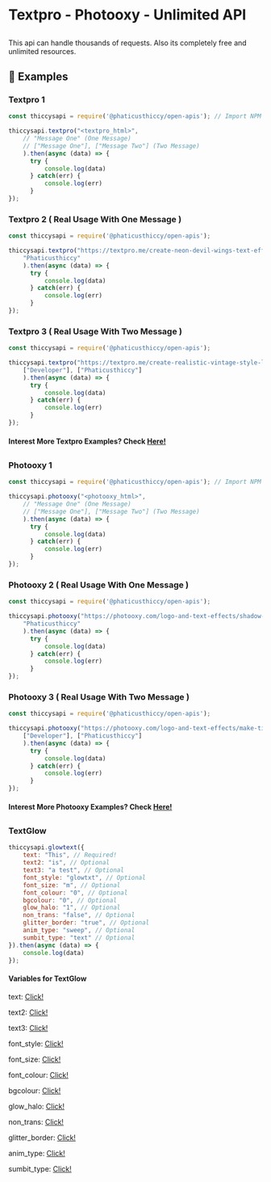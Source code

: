 # Textpro - Photooxy - Unlimited API

##
This api can handle thousands of requests. Also its completely free
and unlimited resources. 

## 🧾 Examples

### Textpro 1

```js
const thiccysapi = require('@phaticusthiccy/open-apis'); // Import NPM Package

thiccysapi.textpro("<textpro_html>",
    // "Message One" (One Message)
    // ["Message One"], ["Message Two"] (Two Message)
    ).then(async (data) => { 
      try { 
          console.log(data)
      } catch(err) { 
          console.log(err)
      } 
});
```

### Textpro 2 ( Real Usage With One Message )

```js
const thiccysapi = require('@phaticusthiccy/open-apis');

thiccysapi.textpro("https://textpro.me/create-neon-devil-wings-text-effect-online-free-1014.html",
    "Phaticusthiccy"
    ).then(async (data) => { 
      try { 
          console.log(data)
      } catch(err) { 
          console.log(err)
      } 
});
```

### Textpro 3 ( Real Usage With Two Message )

```js
const thiccysapi = require('@phaticusthiccy/open-apis');

thiccysapi.textpro("https://textpro.me/create-realistic-vintage-style-light-bulb-1000.html",
    ["Developer"], ["Phaticusthiccy"]
    ).then(async (data) => { 
      try { 
          console.log(data)
      } catch(err) { 
          console.log(err)
      } 
});
```

#### Interest More Textpro Examples? Check [Here!]()

##

### Photooxy 1

```js
const thiccysapi = require('@phaticusthiccy/open-apis'); // Import NPM Package

thiccysapi.photooxy("<photooxy_html>",
    // "Message One" (One Message)
    // ["Message One"], ["Message Two"] (Two Message)
    ).then(async (data) => { 
      try { 
          console.log(data)
      } catch(err) { 
          console.log(err)
      } 
});
```

### Photooxy 2 ( Real Usage With One Message )

```js
const thiccysapi = require('@phaticusthiccy/open-apis');

thiccysapi.photooxy("https://photooxy.com/logo-and-text-effects/shadow-text-effect-in-the-sky-394.html",
    "Phaticusthiccy"
    ).then(async (data) => { 
      try { 
          console.log(data)
      } catch(err) { 
          console.log(err)
      } 
});
```

### Photooxy 3 ( Real Usage With Two Message )

```js
const thiccysapi = require('@phaticusthiccy/open-apis');

thiccysapi.photooxy("https://photooxy.com/logo-and-text-effects/make-tik-tok-text-effect-375.html",
    ["Developer"], ["Phaticusthiccy"] 
    ).then(async (data) => { 
      try { 
          console.log(data)
      } catch(err) { 
          console.log(err)
      } 
});
```

#### Interest More Photooxy Examples? Check [Here!]()

##

### TextGlow 

```js
thiccysapi.glowtext({
    text: "This", // Required!
    text2: "is", // Optional
    text3: "a test", // Optional
    font_style: "glowtxt", // Optional
    font_size: "m", // Optional
    font_colour: "0", // Optional
    bgcolour: "0", // Optional
    glow_halo: "1", // Optional
    non_trans: "false", // Optional
    glitter_border: "true", // Optional
    anim_type: "sweep", // Optional
    sumbit_type: "text" // Optional
}).then(async (data) => {
    console.log(data)
});
```
#### Variables for TextGlow
text: [Click!]()

text2: [Click!]()

text3: [Click!]()

font_style: [Click!]()

font_size: [Click!]()

font_colour: [Click!]()

bgcolour: [Click!]()

glow_halo: [Click!]()

non_trans: [Click!]()

glitter_border: [Click!]()

anim_type: [Click!]()

sumbit_type: [Click!]()